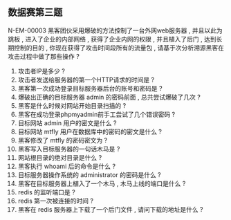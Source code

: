 数据赛第三题
---
N-EM-00003
黑客团伙采用爆破的方法控制了一台外网web服务器 , 并且以此为跳板 , 进入了企业的内部网络 , 获得了企业内网的权限 , 并且植入了后门 , 达到长期控制的目的 , 你现在获得了攻击时间段所有的流量包 , 请基于次分析溯源黑客在攻击过程中做了那些操作 ?
1. 攻击者IP是多少 ? 
2. 攻击者发送给服务器的第一个HTTP请求的时间是 ? 
3. 黑客第一次成功登录目标服务器后台的账号和密码是 ? 
4. 爆破出正确的目标服务器 admin 的密码前面 , 总共尝试爆破了几次 ? 
5. 黑客是什么时候对网站开始目录扫描的 ? 
6. 黑客在成功登录phpmyadmin前手工尝试了几个错误密码 ?
7. 目标网站 admin 用户的密文是什么 ?
8. 目标网站 mtfly 用户在数据库中的密码的密文是什么 ? 
9. 黑客修改了 mtfly 的密码密文为 ?
10. 黑客写入目标服务器的一句话木马是 ? 
11. 网站根目录的绝对目录是什么 ?
12. 黑客执行 whoami 后的命令是什么 ? 
13. 目标服务器操作系统的 administrator 的密码是什么 ? 
14. 黑客在目标服务器上植入了一个木马 , 木马上线的端口是什么 ? 
15. redis 的监听端口是 ? 
16. redis 第一次被连接的时间 ? 
17. 黑客在 redis 服务器上下载了一个后门文件 , 请问下载的地址是什么 ?
